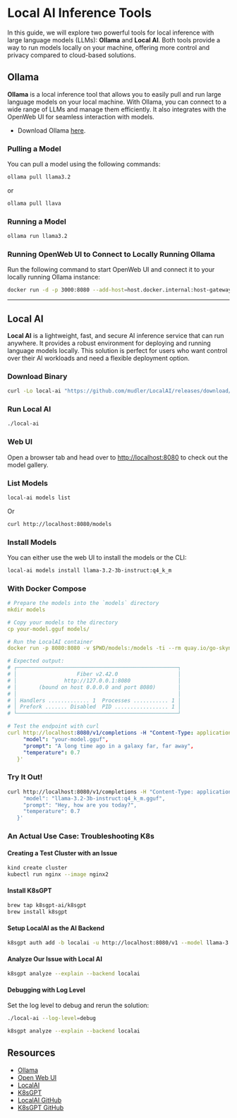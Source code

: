 
# Local AI Inference Tools

In this guide, we will explore two powerful tools for local inference with large language models (LLMs): **Ollama** and **Local AI**. Both tools provide a way to run models locally on your machine, offering more control and privacy compared to cloud-based solutions.

## Ollama

**Ollama** is a local inference tool that allows you to easily pull and run large language models on your local machine. With Ollama, you can connect to a wide range of LLMs and manage them efficiently. It also integrates with the OpenWeb UI for seamless interaction with models.

- Download Ollama [here](https://ollama.com/download).

### Pulling a Model

You can pull a model using the following commands:

```bash
ollama pull llama3.2
```

or

```bash
ollama pull llava
```
### Running a Model
```bash
ollama run llama3.2
```

### Running OpenWeb UI to Connect to Locally Running Ollama

Run the following command to start OpenWeb UI and connect it to your locally running Ollama instance:

```bash
docker run -d -p 3000:8080 --add-host=host.docker.internal:host-gateway -v open-webui:/app/backend/data --name open-webui --restart always ghcr.io/open-webui/open-webui:main
```

---

## Local AI

**Local AI** is a lightweight, fast, and secure AI inference service that can run anywhere. It provides a robust environment for deploying and running language models locally. This solution is perfect for users who want control over their AI workloads and need a flexible deployment option.

### Download Binary

```bash
curl -Lo local-ai "https://github.com/mudler/LocalAI/releases/download/v2.22.0/local-ai-$(uname -s)-$(uname -m)" && chmod +x local-ai
```

### Run Local AI

```bash
./local-ai
```

### Web UI

Open a browser tab and head over to [http://localhost:8080](http://localhost:8080) to check out the model gallery.

### List Models

```bash
local-ai models list
```

Or

```bash
curl http://localhost:8080/models
```

### Install Models

You can either use the web UI to install the models or the CLI:

```bash
local-ai models install llama-3.2-3b-instruct:q4_k_m
```

### With Docker Compose

```yaml
# Prepare the models into the `models` directory
mkdir models

# Copy your models to the directory
cp your-model.gguf models/

# Run the LocalAI container
docker run -p 8080:8080 -v $PWD/models:/models -ti --rm quay.io/go-skynet/local-ai:latest --models-path /models --context-size 700 --threads 4

# Expected output:
# ┌───────────────────────────────────────────────────┐
# │                   Fiber v2.42.0                   │
# │               http://127.0.0.1:8080               │
# │       (bound on host 0.0.0.0 and port 8080)       │
# │                                                   │
# │ Handlers ............. 1  Processes ........... 1 │
# │ Prefork ....... Disabled  PID ................. 1 │
# └───────────────────────────────────────────────────┘

# Test the endpoint with curl
curl http://localhost:8080/v1/completions -H "Content-Type: application/json" -d '{
     "model": "your-model.gguf",
     "prompt": "A long time ago in a galaxy far, far away",
     "temperature": 0.7
   }'
```

### Try It Out!

```bash
curl http://localhost:8080/v1/completions -H "Content-Type: application/json" -d '{
     "model": "llama-3.2-3b-instruct:q4_k_m.gguf",
     "prompt": "Hey, how are you today?",
     "temperature": 0.7
   }'
```

### An Actual Use Case: Troubleshooting K8s

#### Creating a Test Cluster with an Issue

```bash
kind create cluster
kubectl run nginx --image nginx2
```

#### Install K8sGPT

```bash
brew tap k8sgpt-ai/k8sgpt
brew install k8sgpt
```

#### Setup LocalAI as the AI Backend

```bash
k8sgpt auth add -b localai -u http://localhost:8080/v1 --model llama-3.2-3b-instruct-q4_k_m.gguf
```

#### Analyze Our Issue with Local AI

```bash
k8sgpt analyze --explain --backend localai 
```

#### Debugging with Log Level

Set the log level to debug and rerun the solution:

```bash
./local-ai --log-level=debug
```

```bash
k8sgpt analyze --explain --backend localai
```

## Resources

- [Ollama](https://ollama.com)
- [Open Web UI](https://docs.openwebui.com)
- [LocalAI](https://localai.io)
- [K8sGPT](https://k8sgpt.ai)
- [LocalAI GitHub](https://github.com/mudler/LocalAI)
- [K8sGPT GitHub](https://github.com/k8sgpt-ai)
